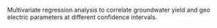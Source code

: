 Multivariate regression analysis to correlate groundwater yield and geo electric parameters at different confidence intervals.
